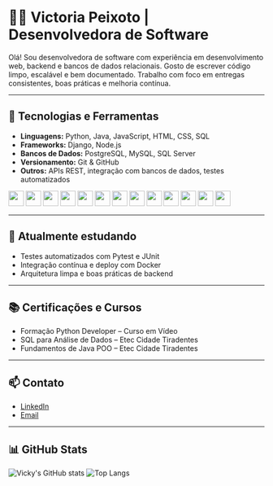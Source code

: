 # 👩‍💻 Victoria Peixoto | Desenvolvedora de Software

Olá! Sou desenvolvedora de software com experiência em desenvolvimento web, backend e bancos de dados relacionais. Gosto de escrever código limpo, escalável e bem documentado. Trabalho com foco em entregas consistentes, boas práticas e melhoria contínua.

---

## 💼 Tecnologias e Ferramentas

- **Linguagens:** Python, Java, JavaScript, HTML, CSS, SQL  
- **Frameworks:** Django, Node.js  
- **Bancos de Dados:** PostgreSQL, MySQL, SQL Server  
- **Versionamento:** Git & GitHub  
- **Outros:** APIs REST, integração com bancos de dados, testes automatizados

<img src="https://cdn.jsdelivr.net/gh/devicons/devicon/icons/html5/html5-original.svg" width="30" />    <img src="https://cdn.jsdelivr.net/gh/devicons/devicon/icons/css3/css3-original.svg" width="30" />    <img src="https://cdn.jsdelivr.net/gh/devicons/devicon/icons/javascript/javascript-original.svg" width="30" />    <img src="https://cdn.jsdelivr.net/gh/devicons/devicon/icons/python/python-original.svg" width="30" />    <img src="https://cdn.jsdelivr.net/gh/devicons/devicon/icons/java/java-original.svg" width="30" />    <img src="https://cdn.jsdelivr.net/gh/devicons/devicon/icons/php/php-original.svg" width="30" />    <img src="https://cdn.jsdelivr.net/gh/devicons/devicon/icons/git/git-original.svg" width="30" />    <img src="https://cdn.jsdelivr.net/gh/devicons/devicon/icons/github/github-original.svg" width="30" />    <img src="https://cdn.jsdelivr.net/gh/devicons/devicon/icons/mysql/mysql-original.svg" width="30" />    <img src="https://cdn.jsdelivr.net/gh/devicons/devicon/icons/postgresql/postgresql-original.svg" width="30" />    <img src="https://cdn.jsdelivr.net/gh/devicons/devicon/icons/django/django-plain.svg" width="30" />    <img src="https://cdn.jsdelivr.net/gh/devicons/devicon/icons/flask/flask-original.svg" width="30" />    <img src="https://cdn.jsdelivr.net/gh/devicons/devicon/icons/nodejs/nodejs-original.svg" width="30" />


---

## 🌱 Atualmente estudando

- Testes automatizados com Pytest e JUnit  
- Integração contínua e deploy com Docker  
- Arquitetura limpa e boas práticas de backend

---

## 📚 Certificações e Cursos

- Formação Python Developer – Curso em Vídeo 
- SQL para Análise de Dados – Etec Cidade Tiradentes
- Fundamentos de Java POO – Etec Cidade Tiradentes 

---

## 📫 Contato

- [LinkedIn](https://www.linkedin.com/in/victoria-peixoto-de-oliveira-154970356/)
- [Email](mailto:galaxy.o.peixoto@gmail.com)

---

## 📊 GitHub Stats

![Vicky's GitHub stats](https://github-readme-stats.vercel.app/api?username=vickyAqui&show_icons=true&theme=rose_pine)
![Top Langs](https://github-readme-stats.vercel.app/api/top-langs/?username=vickyAqui&layout=compact&theme=rose_pine)

